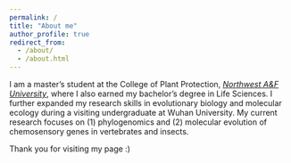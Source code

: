 ```yaml
---
permalink: /
title: "About me"
author_profile: true
redirect_from: 
  - /about/
  - /about.html
---
```









  
  
I am a master’s student at the College of Plant Protection, _[Northwest A&F University](https://www.nwafu.edu.cn/)_, where I also earned my bachelor’s degree in Life Sciences. I further expanded my research skills in evolutionary biology and molecular ecology during a visiting undergraduate at Wuhan University. My current research focuses on (1) phylogenomics and (2) molecular evolution of chemosensory genes in vertebrates and insects.  

Thank you for visiting my page :)
